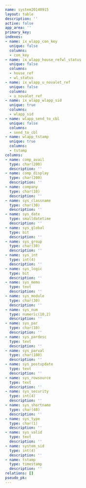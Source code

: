 ```yaml
---
name: system20140915
layout: table
description: ''
active: false
app_area: ''
primary_key: 
indexes:
- name: ix_wlapp_con_key
  unique: false
  columns:
  - con_key
- name: ix_wlapp_house_refwl_status
  unique: false
  columns:
  - house_ref
  - wl_status
- name: ix_wlapp_u_novalet_ref
  unique: false
  columns:
  - u_novalet_ref
- name: ix_wlapp_wlapp_sid
  unique: true
  columns:
  - wlapp_sid
- name: wlapp_send_to_cbl
  unique: false
  columns:
  - send_to_cbl
- name: wlapp_tstamp
  unique: true
  columns:
  - tstamp
columns:
- name: comp_avail
  type: char(200)
  description: ''
- name: comp_display
  type: char(200)
  description: ''
- name: company
  type: char(10)
  description: ''
- name: sys_classname
  type: char(30)
  description: ''
- name: sys_date
  type: smalldatetime
  description: ''
- name: sys_global
  type: bit
  description: ''
- name: sys_group
  type: char(30)
  description: ''
- name: sys_int
  type: int(4)
  description: ''
- name: sys_logic
  type: bit
  description: ''
- name: sys_memo
  type: text
  description: ''
- name: sys_module
  type: char(30)
  description: ''
- name: sys_num
  type: numeric(10,2)
  description: ''
- name: sys_par
  type: char(10)
  description: ''
- name: sys_pardesc
  type: text
  description: ''
- name: sys_parval
  type: char(100)
  description: ''
- name: sys_postupdate
  type: text
  description: ''
- name: sys_rowsource
  type: text
  description: ''
- name: sys_security
  type: int(4)
  description: ''
- name: sys_shortname
  type: char(40)
  description: ''
- name: sys_type
  type: char(1)
  description: ''
- name: sys_valid
  type: text
  description: ''
- name: system_sid
  type: int(4)
  description: ''
- name: tstamp
  type: timestamp
  description: ''
relations: []
pseudo_pk: 
---
```


